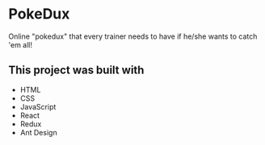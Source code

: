 # PokeDux
Online "pokedux" that every trainer needs to have if he/she wants to catch 'em all!

## This project was built with
* HTML
* CSS
* JavaScript
* React
* Redux
* Ant Design
